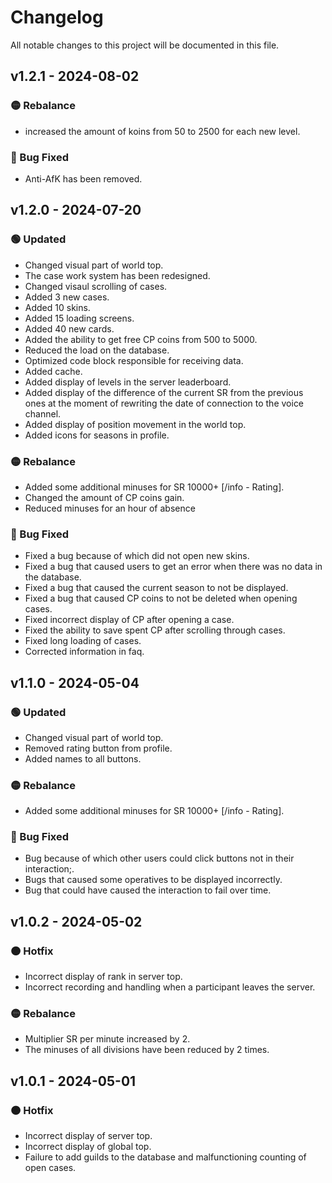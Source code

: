 # Changelog

All notable changes to this project will be documented in this file.

## v1.2.1 - 2024-08-02

### 🟡 Rebalance
+ increased the amount of koins from 50 to 2500 for each new level.

### 🔴 Bug Fixed
+ Anti-AfK has been removed.

## v1.2.0 - 2024-07-20

### 🟢 Updated
+ Changed visual part of world top.
+ The case work system has been redesigned.
+ Changed visaul scrolling of cases.
+ Added 3 new cases.
+ Added 10 skins.
+ Added 15 loading screens.
+ Added 40 new cards.
+ Added the ability to get free CP coins from 500 to 5000.
+ Reduced the load on the database.
+ Optimized code block responsible for receiving data.
+ Added cache.
+ Added display of levels in the server leaderboard.
+ Added display of the difference of the current SR from the previous ones at the moment of rewriting the date of connection to the voice channel.
+ Added display of position movement in the world top.
+ Added icons for seasons in profile.

### 🟡 Rebalance
+ Added some additional minuses for SR 10000+ [/info - Rating].
+ Changed the amount of CP coins gain.
+ Reduced minuses for an hour of absence

### 🔴 Bug Fixed
+ Fixed a bug because of which did not open new skins.
+ Fixed a bug that caused users to get an error when there was no data in the database.
+ Fixed a bug that caused the current season to not be displayed.
+ Fixed a bug that caused CP coins to not be deleted when opening cases.
+ Fixed incorrect display of CP after opening a case.
+ Fixed the ability to save spent CP after scrolling through cases.
+ Fixed long loading of cases.
+ Сorrected information in faq.

## v1.1.0 - 2024-05-04

### 🟢 Updated
+ Changed visual part of world top.
+ Removed rating button from profile.
+ Added names to all buttons.

### 🟡 Rebalance
+ Added some additional minuses for SR 10000+ [/info - Rating].

### 🔴 Bug Fixed
+ Bug because of which other users could click buttons not in their interaction;.
+ Bugs that caused some operatives to be displayed incorrectly.
+ Bug that could have caused the interaction to fail over time.

## v1.0.2 - 2024-05-02

### 🟠 Hotfix
+ Incorrect display of rank in server top.
+ Incorrect recording and handling when a participant leaves the server.

### 🟡 Rebalance
+ Multiplier SR per minute increased by 2.
+ The minuses of all divisions have been reduced by 2 times.

## v1.0.1 - 2024-05-01

### 🟠 Hotfix
+ Incorrect display of server top.
+ Incorrect display of global top.
+ Failure to add guilds to the database and malfunctioning counting of open cases.

